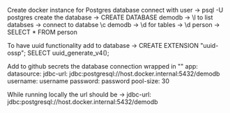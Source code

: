 Create docker instance for Postgres database
connect with user -> psql -U postgres
create the database -> CREATE DATABASE demodb
-> \l to list databses
-> connect to databse \c demodb
-> \d for tables
-> \d person
-> SELECT * FROM person

To have uuid functionality add to database -> CREATE EXTENSION "uuid-ossp";
SELECT uuid_generate_v4();

Add to github secrets the database connection wrapped in ""
app:
  datasource:
    jdbc-url: jdbc:postgresql://host.docker.internal:5432/demodb
    username: username 
    password: password
    pool-size: 30

While running locally the url should be ->     jdbc-url: jdbc:postgresql://host.docker.internal:5432/demodb
